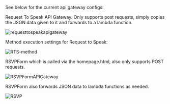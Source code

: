 See below for the current api gateway configs:

Request To Speak API Gateway. Only supports post requests, simply copies the JSON data given to it and forwards to a lambda function. 

![requesttospeakapigateway](https://github.com/DillonPetschke/CYBR8470-Project/assets/51690971/3cc6e446-b83e-48a7-ab4f-398e2d082080)

Method execution settings for Request to Speak:

![RTS-method](https://github.com/DillonPetschke/CYBR8470-Project/assets/51690971/5bae9399-10ce-498b-9bf3-0edf20665de3)

RSVPForm which is called via the homepage.html, also only supports POST requests. 

![RSVPFormAPIGateway](https://github.com/DillonPetschke/CYBR8470-Project/assets/51690971/2b6f5b0a-0d1d-4a03-a829-44dfb4e8ea84)

RSVPForm also forwards JSON data to lambda functions as needed. 

![RSVP](https://github.com/DillonPetschke/CYBR8470-Project/assets/51690971/b26f56f0-ddc0-4323-b0f0-cd9bf6260523)
